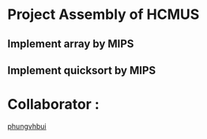 # Project Assembly of HCMUS
## Implement array by MIPS
## Implement quicksort by MIPS

# Collaborator :
[phungvhbui](https://github.com/phungvhbui)
